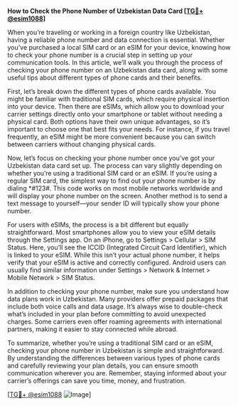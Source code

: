**How to Check the Phone Number of Uzbekistan Data Card [[TG💪+ @esim1088](https://t.me/s/esim1088)]**

When you’re traveling or working in a foreign country like Uzbekistan, having a reliable phone number and data connection is essential. Whether you’ve purchased a local SIM card or an eSIM for your device, knowing how to check your phone number is a crucial step in setting up your communication tools. In this article, we’ll walk you through the process of checking your phone number on an Uzbekistan data card, along with some useful tips about different types of phone cards and their benefits.

First, let’s break down the different types of phone cards available. You might be familiar with traditional SIM cards, which require physical insertion into your device. Then there are eSIMs, which allow you to download your carrier settings directly onto your smartphone or tablet without needing a physical card. Both options have their own unique advantages, so it’s important to choose one that best fits your needs. For instance, if you travel frequently, an eSIM might be more convenient because you can switch between carriers without changing physical cards.

Now, let’s focus on checking your phone number once you’ve got your Uzbekistan data card set up. The process can vary slightly depending on whether you’re using a traditional SIM card or an eSIM. If you’re using a regular SIM card, the simplest way to find out your phone number is by dialing *#123#. This code works on most mobile networks worldwide and will display your phone number on the screen. Another method is to send a text message to yourself—your sender ID will typically show your phone number.

For users with eSIMs, the process is a bit different but equally straightforward. Most smartphones allow you to view your eSIM details through the Settings app. On an iPhone, go to Settings > Cellular > SIM Status. Here, you’ll see the ICCID (Integrated Circuit Card Identifier), which is linked to your eSIM. While this isn’t your actual phone number, it helps verify that your eSIM is active and correctly configured. Android users can usually find similar information under Settings > Network & Internet > Mobile Network > SIM Status.

In addition to checking your phone number, make sure you understand how data plans work in Uzbekistan. Many providers offer prepaid packages that include both voice calls and data usage. It’s always wise to double-check what’s included in your plan before committing to avoid unexpected charges. Some carriers even offer roaming agreements with international partners, making it easier to stay connected while abroad.

To summarize, whether you’re using a traditional SIM card or an eSIM, checking your phone number in Uzbekistan is simple and straightforward. By understanding the differences between various types of phone cards and carefully reviewing your plan details, you can ensure smooth communication wherever you are. Remember, staying informed about your carrier’s offerings can save you time, money, and frustration.

[[TG💪+ @esim1088](https://t.me/s/esim1088) ![Image](https://i.postimg.cc/Y0z9fWf4/image.png)]